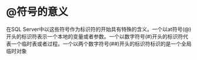 # @符号的意义

在SQL Server中以这些符号作为标识符的开始具有特殊的含义。一个以at符号(@)开头的标识符表示一个本地的变量或者参数。一个以数字符号(#)开头的标识符代表一个临时表或者过程。一个以两个数字符号(##)开头的标识符标识的是一个全局临时对象